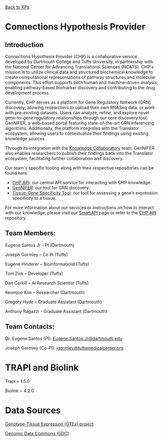 [Back to KPs](index.md)

# Connections Hypothesis Provider

## Introduction
Connections Hypothesis Provider (CHP) is a collaborative service developed by Dartmouth College and Tufts University, in partnership with the National Center for Advancing Translational Sciences (NCATS). CHP's mission is to utilize clinical data and structured biochemical knowledge to create computational representations of pathway structures and molecular components. This effort supports both human and machine-driven analysis, enabling pathway-based biomarker discovery and contributing to the drug development process.

Currently, CHP serves as a platform for Gene Regulatory Network (GRN) discovery, allowing researchers to upload their own RNASeq data, or work with pre-existing datasets. Users can analyze, refine, and explore novel gene-to-gene regulatory relationships through our core discovery tool, GenNIFER, a web-based portal featuring state-of-the-art GRN inferencing algorithms. Additionally, the platform integrates with the Translator ecosystem, allowing users to contextualize their findings using existing knowledge sources.

Through its integration with the [Knowledge Collaboratory](https://github.com/MaastrichtU-IDS/knowledge-collaboratory) team, GenNIFER also enables researchers to publish their findings back into the Translator ecosystem, facilitating further collaboration and discovery.

Our team's specific tooling along with their respective repositories can be found here:
* [CHP API](https://github.com/di2ag/chp_api/tree/production): our central API service for interacting with CHP knowledge.
* [GenNIFER](https://github.com/di2ag/gennifer): our tool for GRN discovery.
* [Tissue-Gene Specificity Tool](https://github.com/di2ag/gene-specificity): our tool for assessing a gene’s expression specificity to a tissue.

For more information about our services or instructions on how to interact with our knowledge, please visit our [SmartAPI](http://smart-api.info/registry?q=412af63e15b73e5a30778aac84ce313f) page or refer to the [CHP API](https://github.com/di2ag/chp_api/tree/production) repository.

## Team Members:
Eugene Santos Jr - PI (Dartmouth)

Joseph Gormley – Co PI (Tufts)

Eugene Hinderer – Bioinformaticist (Tufts)

Tom Zisk – Developer (Tufts)

Dan Corkill – AI Research Scientist (Tufts)

Keumjoo Kim – Researcher (Dartmouth)

Gregory Hyde – Graduate Assistant (Dartmouth)

Anthony Ragazzi - Graduate Assistant (Dartmouth)

## Team Contacts:
Dr. Eugene Santos (PI): Eugene.Santos.Jr@dartmouth.edu

Joseph Gormley (Co-PI): jgormley@tuftsmedicalcenter.org

# TRAPI and Biolink
Trapi = 1.5.0

Biolink = 4.2.0

# Data Sources
[Genotype-Tissue Expression (GTEx) project]( https://www.gtexportal.org/home/)

[Genomic Data Commons (GDC)](https://portal.gdc.cancer.gov/)